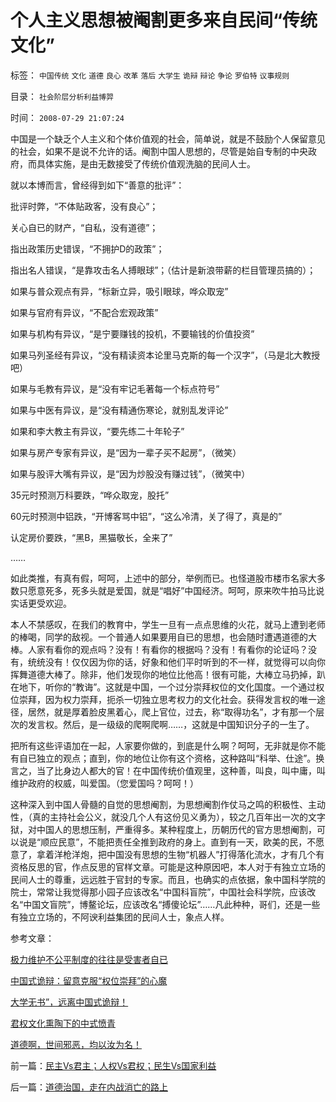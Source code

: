 # 个人主义思想被阉割更多来自民间“传统文化”

标签： `中国传统` `文化` `道德` `良心` `改革` `落后` `大学生` `诡辩` `辩论` `争论` `罗伯特` `议事规则` 

目录： `社会阶层分析利益博羿`

时间： `2008-07-29 21:07:24`

中国是一个缺乏个人主义和个体价值观的社会，简单说，就是不鼓励个人保留意见的社会，如果不是说不允许的话。阉割中国人思想的，尽管是始自专制的中央政府，而具体实施，是由无数接受了传统价值观洗脑的民间人士。

就以本博而言，曾经得到如下“善意的批评”：

批评时弊，“不体贴政客，没有良心”；

关心自已的财产，“自私，没有道德”；

指出政策历史错误，“不拥护D的政策”；

指出名人错误，“是靠攻击名人搏眼球”；（估计是新浪带薪的栏目管理员搞的）；

如果与普众观点有异，“标新立异，吸引眼球，哗众取宠”

如果与官府有异议，“不配合宏观政策”

如果与机构有异议，“是宁要赚钱的投机，不要输钱的价值投资”

如果马列圣经有异议，“没有精读资本论里马克斯的每一个汉字”，（马是北大教授吧）

如果与毛教有异议，是“没有牢记毛著每一个标点符号”

如果与中医有异议，是“没有精通伤寒论，就别乱发评论”

如果和李大教主有异议，“要先练二十年轮子”

如果与房产专家有异议，是“因为一辈子买不起房”，（微笑）

如果与股评大嘴有异议，是“因为炒股没有赚过钱”，（微笑中）

35元时预测万科要跌，“哗众取宠，股托”

60元时预测中铝跌，“开博客骂中铝”，“这么冷清，关了得了，真是的”

认定房价要跌，“黑B，黑猫敬长，全来了”

……

如此类推，有真有假，呵呵，上述中的部分，举例而已。也怪道股市楼市名家大多数只愿意死多，死多头就是爱国，就是“唱好”中国经济。呵呵，原来吹牛拍马比说实话更受欢迎。

本人不禁感叹，在我们的教育中，学生一旦有一点点思维的火花，就马上遭到老师的棒喝，同学的敌视。一个普通人如果要用自已的思想，也会随时遭遇道德的大棒。人家有看你的观点吗？没有！有看你的根据吗？没有！有看你的论证吗？没有，统统没有！仅仅因为你的话，好象和他们平时听到的不一样，就觉得可以向你挥舞道德大棒了。除非，他们发现你的地位比他高！很有可能，大棒立马扔掉，趴在地下，听你的“教诲”。这就是中国，一个过分崇拜权位的文化国度。一个通过权位崇拜，因为权力崇拜，扼杀一切独立思考权力的文化社会。获得发言权的唯一途径，居然，就是厚着脸皮黑着心，爬上官位，过去，称“取得功名”，才有那一个层次的发言权。然后，是一级级的爬啊爬啊……，这就是中国知识分子的一生了。

把所有这些评语加在一起，人家要你做的，到底是什么啊？呵呵，无非就是你不能有自已独立的观点；直到，你的地位让你有这个资格，这种路叫“科举、仕途”。换言之，当了比身边人都大的官！在中国传统价值观里，这种善，叫良，叫中庸，叫维护政府的权威，叫爱国。（您爱国吗？呵呵！）

这种深入到中国人骨髓的自觉的思想阉割，为思想阉割作仗马之鸣的积极性、主动性，（真的主持社会公义，就没几个人有这份见义勇为），较之几百年出一次的文字狱，对中国人的思想压制，严重得多。某种程度上，历朝历代的官方思想阉割，可以说是“顺应民意”，不能把责任全推到政府的身上。直到有一天，欧美的民，不愿意了，拿着洋枪洋炮，把中国没有思想的生物“机器人”打得落化流水，才有几个有资格反思的官，作点反思的官样文章。可能是这种原因吧，本人对于有独立立场的民间人士的尊重，远远胜于官封的专家。而且，也确实的点依据，象中国科学院的院士，常常让我觉得那小园子应该改名“中国科盲院”，中国社会科学院，应该改名“中国文盲院”，博鳌论坛，应该改名“搏傻论坛”……凡此种种，哥们，还是一些有独立立场的，不阿谀利益集团的民间人士，象点人样。

参考文章：

[极力维护不公平制度的往往是受害者自已](../../../2008/10/16/极力维护不公平制度的是受害者自已.md)

[中国式诡辩：留意克服“权位崇拜”的心魔](../../../2008/10/10/中国式诡辩：官本位文化之权位崇拜心魔.md)

[大学无书”，远离中国式诡辩！](../../../2008/8/31/“大学无书”，远离中国式诡辩！.md)

[君权文化熏陶下的中式愤青](../../../2008/8/23/君权文化熏陶下的中式愤青.md)

[道德啊，世间邪恶，均以汝为名！](../../../2008/6/3/道德啊，世间邪恶，均以汝为名！.md)



前一篇：[民主Vs君主；人权Vs君权；民生Vs国家利益](../../../2008/7/28/民主Vs君主；人权Vs君权；民生Vs国家利益.md)

后一篇：[道德治国，走在内战消亡的路上](../../../2008/7/30/道德治国，走在内战消亡的路上.md)